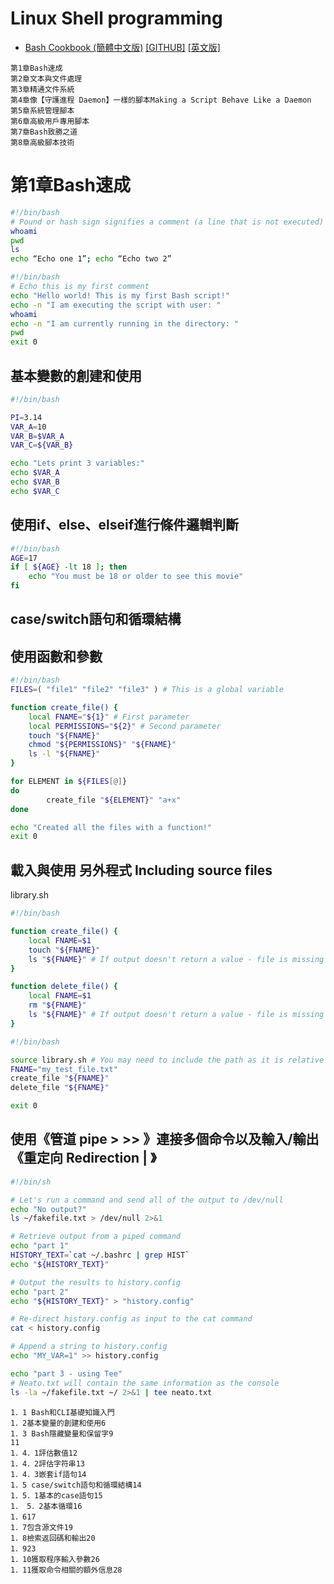 # Linux Shell programming

- [Bash Cookbook (簡體中文版)](https://www.tenlong.com.tw/products/9787115527011) [[GITHUB]](https://github.com/PacktPublishing/Bash-Cookbook) [[英文版]](https://www.packtpub.com/product/bash-cookbook/9781788629362)
```
第1章Bash速成
第2章文本與文件處理
第3章精通文件系統
第4章像【守護進程 Daemon】一樣的腳本Making a Script Behave Like a Daemon
第5章系統管理腳本
第6章高級用戶專用腳本
第7章Bash致勝之道
第8章高級腳本技術
```
# 第1章Bash速成

```bash
#!/bin/bash
# Pound or hash sign signifies a comment (a line that is not executed)
whoami 
pwd 
ls 
echo “Echo one 1”; echo “Echo two 2” 
```
```bash
#!/bin/bash
# Echo this is my first comment
echo "Hello world! This is my first Bash script!"
echo -n "I am executing the script with user: "
whoami
echo -n "I am currently running in the directory: "
pwd
exit 0
```
## 基本變數的創建和使用
```bash
#!/bin/bash

PI=3.14
VAR_A=10
VAR_B=$VAR_A
VAR_C=${VAR_B}

echo "Lets print 3 variables:"
echo $VAR_A
echo $VAR_B
echo $VAR_C
```

## 使用if、else、elseif進行條件邏輯判斷
```bash
#!/bin/bash
AGE=17
if [ ${AGE} -lt 18 ]; then
    echo "You must be 18 or older to see this movie"
fi
```
## case/switch語句和循環結構


## 使用函數和參數
```bash
#!/bin/bash
FILES=( "file1" "file2" "file3" ) # This is a global variable

function create_file() {
    local FNAME="${1}" # First parameter
    local PERMISSIONS="${2}" # Second parameter
    touch "${FNAME}"
    chmod "${PERMISSIONS}" "${FNAME}"
    ls -l "${FNAME}"
}

for ELEMENT in ${FILES[@]}
do
        create_file "${ELEMENT}" "a+x"
done

echo "Created all the files with a function!"
exit 0
```
## 載入與使用 另外程式 Including source files

library.sh
```bash
#!/bin/bash

function create_file() {
    local FNAME=$1
    touch "${FNAME}"
    ls "${FNAME}" # If output doesn't return a value - file is missing
}

function delete_file() {
    local FNAME=$1
    rm "${FNAME}"
    ls "${FNAME}" # If output doesn't return a value - file is missing
}
```

```bash
#!/bin/bash

source library.sh # You may need to include the path as it is relative
FNAME="my_test_file.txt"
create_file "${FNAME}"
delete_file "${FNAME}"

exit 0
```

## 使用《管道 pipe > >> 》連接多個命令以及輸入/輸出《重定向 Redirection  | 》
```bash
#!/bin/sh

# Let's run a command and send all of the output to /dev/null
echo "No output?"
ls ~/fakefile.txt > /dev/null 2>&1

# Retrieve output from a piped command 
echo "part 1"
HISTORY_TEXT=`cat ~/.bashrc | grep HIST`
echo "${HISTORY_TEXT}"

# Output the results to history.config
echo "part 2"
echo "${HISTORY_TEXT}" > "history.config"

# Re-direct history.config as input to the cat command
cat < history.config

# Append a string to history.config
echo "MY_VAR=1" >> history.config

echo "part 3 - using Tee"
# Neato.txt will contain the same information as the console
ls -la ~/fakefile.txt ~/ 2>&1 | tee neato.txt
```
```
1．1 Bash和CLI基礎知識入門
1．2基本變量的創建和使用6
1．3 Bash隱藏變量和保留字9
11
1．4．1評估數值12
1．4．2評估字符串13
1．4．3嵌套if語句14
1．5 case/switch語句和循環結構14
1．5．1基本的case語句15
1． 5．2基本循環16
1．617
1．7包含源文件19
1．8檢索返回碼和輸出20
1．923
1．10獲取程序輸入參數26
1．11獲取命令相關的額外信息28
```
